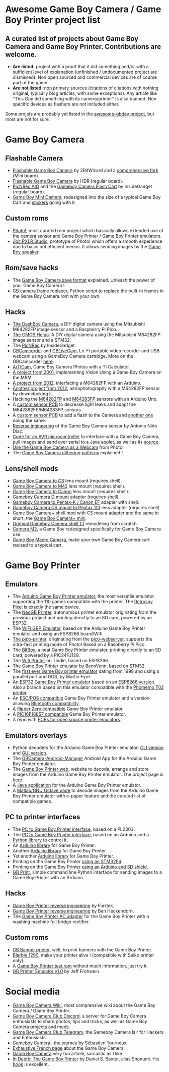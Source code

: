 
# Awesome Game Boy Camera / Game Boy Printer project list

## A curated list of projects about Game Boy Camera and Game Boy Printer. Contributions are welcome.

- **Are listed:** project with a proof that it did something and/or with a sufficient level of explanation (unfinished / undocumented project are dismissed). Non open sourced and commercial devices are of course part of the game.
- **Are not listed:** non primary sources (citations of citations with nothing original, typically blog articles, with some exceptions). Any article like "This Guy did something with its camera/printer" is also banned. Non specific devices as flashers are not included either.

Some projets are probably yet listed in the [awesome-gbdev project](https://github.com/gbdev/awesome-gbdev), but most are not for sure.

# Game Boy Camera
## Flashable Camera
- [Flashable Game Boy Camera](https://github.com/2BitWizard/GB_Mini_Camera) by 2BitWizard and a [comprehensive fork](https://github.com/Raphael-Boichot/GB_Mini_Camera) (Mini board).
- [Flashable Game Boy Camera](https://github.com/HDR/Gameboy-Camera-Flashcart) by HDR (regular board).
- [PicNRec AIO](https://shop.insidegadgets.com/product/gameboy-camera-picnrec-aio/) and the [Gameboy Camera Flash Cart](https://shop.insidegadgets.com/product/gameboy-camera-flash-cart/) by InsideGadget (regular board).
- [Game Boy Mini Camera](https://github.com/gameboycamera/game-boy-mini-camera), redesigned into the size of a typical Game Boy Cart and [stickers](https://github.com/supertazon/Game-Boy-Mini-Camera-Famicom-styled-label) going with it.

## Custom roms
- [Photo!](https://github.com/untoxa/gb-photo), most curated rom project which basically allows extended use of the camera sensor and Game Boy Printer / Game Boy Printer emulators.
- [2bit PXLR Studio](https://github.com/HerrZatacke/2bit-pxlr-studio), prototype of Photo! which offers a smooth experience due to basic but efficient menus. It allows sending images by the [Game Boy speaker](https://github.com/Raphael-Boichot/custom-camera-rom-beep-tone-converter).

## Rom/save hacks
- The [Game Boy Camera save format](https://github.com/Raphael-Boichot/Inject-pictures-in-your-Game-Boy-Camera-saves) explained. Unleash the power of your Game Boy Camera !
- [GB camera frame replacer](https://github.com/cristofercruz/gb-camera-frames), Python script to replace the built-in frames in the Game Boy Camera rom with your own.

## Hacks
- [The DashBoy Camera](https://github.com/Raphael-Boichot/Mitsubishi-M64282FP-dashcam), a DIY digital camera using the Mitsubishi M64282FP image sensor and a Raspberry Pi Pico.
- [The CMOS Holga](https://github.com/mupfdev/CMOS-Holga). A DIY digital camera using the Mitsubishi M64282FP image sensor and a STM32.
- The [PicNRec](https://shop.insidegadgets.com/product/gameboy-camera-picnrec/) by InsideGadget.
- [GBCamcorder](https://github.com/furrtek/GBCameraProjects/tree/master/GBCamcorder) and [GBLiveCam](https://github.com/furrtek/GBCameraProjects/tree/master/GBLiveCam), Lo-Fi portable video recorder and USB webcam using a GameBoy Camera cartridge. More on the GBCamcorder [here](http://furrtek.free.fr/?a=gbcc).
- [ArTICam](https://www.cemetech.net/projects/item.php?id=54), Game Boy Camera Photos with a TI Calculator.
- [A project from 2001](https://archive.seattlerobotics.org/encoder/200205/gbcam.html), implementing Vision Using a Game Boy Camera on the MRM.
- [A project from 2012](http://www.pidream.net/2012/08/120805.html), interfacing a M64282FP with an Arduino.
- [Another project from 2012](https://blog.kemushicomputer.com/2012/12/lsi.html), astrophotography with a M64282FP sensor by downclocking it.
- Hacking the [M64282FP](https://github.com/Raphael-Boichot/Play-with-the-Game-Boy-Camera-Mitsubishi-M64282FP-sensor) and [M64283FP](https://github.com/Raphael-Boichot/Play-with-the-Mitsubishi-M64283FP-sensor) sensors with an Arduino Uno.
- A [custom sensor PCB](https://github.com/HerrZatacke/M64283FP-Camera-PCB) to decrease light leaks and adapt the M642882FP/M64283FP sensors.
- A [custom sensor PCB](https://facelesstech.wordpress.com/2023/07/03/gameboy-camera-led-flash/) to add a flash to the Camera and [another one](https://github.com/HDR/Game-Boy-Camera-Flash-Sensor-Module) doing the same.
- [Reverse ingineering](https://github.com/AntonioND/gbcam-rev-engineer) of the Game Boy Camera sensor by Antonio Niño Díaz.
- [Code for an AVR microcontroller](https://github.com/shimniok/avr-gameboy-cam) to interface with a Game Boy Camera, pull images and send over serial to a Java applet, as well as its [source](https://github.com/BackupGGCode/avr-gameboy-cam).
- [Use the Game Boy Camera as a Webcam](https://github.com/untoxa/pico-gb-webcamera) from Photo!
- The [Game Boy Camera dithering patterns](https://github.com/HerrZatacke/dither-pattern-gen) explained !

## Lens/shell mods
- [Game Boy Camera to CS](https://www.thingiverse.com/thing:5024326) lens mount (requires shell).
- [Game Boy Camera to M42](https://www.thingiverse.com/thing:6077684) lens mount (requires shell).
- [Game Boy Camera to Canon](https://www.thingiverse.com/thing:4337362) lens mount (requires shell).
- [Gameboy Camera D mount](https://www.thingiverse.com/thing:4933017) adapter (requires shell).
- [Gameboy Camera to Pentax-K / Canon EF](https://www.thingiverse.com/thing:3256746) adapter with shell.
- [Gameboy Camera CS mount to Pentax 110](https://www.thingiverse.com/thing:3256746) lens adapter (requires shell).
- [Game Boy Camera+](https://ko-fi.com/s/9457d1cc6e) shell mod with CS mount adapter and the same in short, the [Game Boy Camera+ mini](https://ko-fi.com/s/a4d7bd649a).
- [Original Gameboy Camera shell 1:1](https://github.com/hatchman/Game-Boy-Camera-Shell) remodeling from scratch.
- [Camera M2](https://github.com/gameboycamera/Camera-M2), a Game Boy redesigned specifically for Game Boy Camera use.
- [Game Boy Macro Camera](https://github.com/gameboycamera/game-boy-macro-camera), make your own Game Boy Camera cart resized to a typical cart.

# Game Boy Printer

## Emulators
- The [Arduino Game Boy Printer emulator](https://github.com/mofosyne/arduino-gameboy-printer-emulator), the most versatile emulator, supporting the 110 games compatible with the printer. The [Retrospy Pixel](https://retro-spy.com/product/pixel-gameboy-printer/) is exactly the same device.
- The [NeoGB Printer](https://github.com/zenaro147/NeoGB-Printer), autonomous printer emulator originating from the previous project and printing directly to an SD card, powered by an ESP32.
- The [WiFi GBP Emulator](https://github.com/HerrZatacke/wifi-gbp-emulator), based on the Arduino Game Boy Printer emulator and using an ESP8266 board/Wifi.
- [The pico-printer](https://github.com/untoxa/pico-gb-printer), originating from the [pico-webserver](https://github.com/maxnet/pico-webserver), supports the ultra-fast printing mode of Photo! Based on a Raspberry Pi Pico.
- The [BitBoy](https://gameboyphoto.bigcartel.com/product/bitboy), a neat Game Boy Printer emulator, printing directly to an SD card, powered by a PIC24FJ128.
- The [Wifi Printer](https://www.tindie.com/products/Suicidebattery/camera-wifi-printer-for-gameboy/) on Tindie, based on ESP8266.
- The [Game Boy Printer emulator](https://bennvenn.myshopify.com/products/gameboy-printer-emulator-kit) by BennVenn, based on STM32.
- The [first ever Game Boy printer emulator](https://github.com/Raphael-Boichot/A-Game-Boy-Printer-emulator-in-1998) dating from 1998 and using a parallel port and DOS, by Martin Eyre.
- An [ESP32 Game Boy Printer emulator](https://github.com/tidklaas/esp32-gameboy-printer) based on an [ESP8266 version](https://github.com/applefreak/esp8266-gameboy-printer). Also a branch based on this emulator compatible with the [Phomemo T02 printer](https://github.com/iamjackg/esp32-phomemo-gameboy-printer).
- An [ESC/POS compatible](https://github.com/xx0x/gbpxl) Game Boy Printer emulator and a version allowing [Bluetooth compatibility](https://github.com/CustardFlan/gbpxl-BT).
- A [flipper Zero compatible](https://github.com/kbembedded/flipper-gb-printer) Game Boy Printer emulator.
- A [PIC16F18857 compatible](https://github.com/bereczistvan/pic-gb-printer) Game Boy Printer emulator.
- A repo with [PCBs for open source printer emulators](https://github.com/Raphael-Boichot/Collection-of-PCB-for-Game-Boy-Printer-Emulators).

## Emulators overlays
 - Python decoders for the Arduino Game Boy Printer emulator: [CLI version](https://github.com/mofosyne/arduino-gameboy-printer-emulator/tree/master/GameboyPrinterDecoderPython) and [GUI version](https://github.com/CelestialQwert/game-boy-printer-gui).
- The [GBCamera-Android-Manager](https://github.com/Mraulio/GBCamera-Android-Manager) Android App for the Arduino Game Boy Printer emulator.
- The [Game Boy Printer web](https://herrzatacke.github.io/gb-printer-web/#/home), website to decode, arrange and store images from the Arduino Game Boy Printer emulator. The project page is [here](https://github.com/HerrZatacke/gb-printer-web/).
- A [Java application](https://github.com/lukasklinger/GameBoyPrinterReceiver) for the Arduino Game Boy Printer emulator.
- A [Matlab/GNU Octave code](https://github.com/Raphael-Boichot/GameboyPrinterPaperSimulation) to decode images from the Arduino Game Boy Printer emulator with e-paper feature and the curated list of compatible games.

## PC to printer interfaces
- The [PC to Game Boy Printer interface](http://furrtek.free.fr/?a=gbpcable), based on a PL2303.
- The [PC to Game Boy Printer interface](https://github.com/Raphael-Boichot/PC-to-Game-Boy-Printer-interface), based on an Arduino and a [Python library](https://github.com/pedro-q/GBPrint) to control it.
- An [Arduino library](https://github.com/octavifs/GBPrinter) for Game Boy Printer.
- Another [Arduino library](https://github.com/karpour/GameBoyPrinter-Arduino) for Game Boy Printer.
- Yet another [Arduino library](https://github.com/davedarko/GBPrinter) for Game Boy Printer.
- Printing on the Game Boy Printer [using an STM32F4](https://dhole.github.io/post/gameboy_serial_3/).
- Printing on the Game Boy Printer [using an Arduino and SD shield](https://github.com/Raphael-Boichot/The-Arduino-SD-Game-Boy-Printer).
- [GB Print](https://github.com/pedro-q/GBPrint), simple command line Python interface for sending images to a Game Boy Printer with an Arduino. 

## Hacks
- [Game Boy Printer reverse ingineering](http://furrtek.free.fr/?a=gbprinter) by Furrtek.
- [Game Boy Printer reverse ingineering](https://github.com/thebenheckshow/263-tbhs-Reverse-Engineered-Game-Boy-Printer) by Ben Heckendorn.
- The [Game Boy Printer AC adapter](http://furrtek.free.fr/?a=gbppower) for the Game Boy Printer with a washing machine full bridge rectifier.

## Custom roms
- [GB Banner printer](https://github.com/reini1305/gb_bannerprinter), well, to print banners with the Game Boy Printer.
- [Blarble 1290](https://8bittygames.com/blarble1290/), make your printer alive ! (compatible with Seiko printer only).
- A [Game Boy Printer test rom](https://github.com/mmuszkow/gbprinter) without much information, just try it.
- [GB Printer Emulator v1.0](https://hh.gbdev.io/game/gb-printer-emulator-v1-0) by Jeff Frohwein.

# Social media
- [Game Boy Camera Wiki](https://funtography.online/wiki/Game_Boy_Camera_Wiki), most comprensive wiki about the Game Boy Camera / Game Boy Printer.
- [Game Boy Camera Club Discord](https://disboard.org/fr/server/568464159050694666), a server for Game Boy Camera enthusiasts to share photos, tips and tricks, as well as Game Boy Camera projects and mods.
- [Game Boy Camera Club Telegram](https://t.me/gameboycamera), the Gameboy Camera lair for Hackers and Enthusiasts.
- [Gameboy Camera : the journey](https://sebastientourneux.fr/gameboy-camera-journey/) by Sébastien Tourneux.
- [Exhaustive French page](https://www.bourgognegameboy.fr/game-boy-camera/) about the Game Boy Camera.
- [Game Boy Camera](https://gameboyessentials.com/articles/mgb-006) very fun article, sarcastic as I like.
- [In Depth: The Game Boy Printer](https://shonumi.github.io/articles/art2.html) by Daniel S. Baxter, alias Shonumi. His [book](https://shonumi.github.io/books.html) is excellent.
